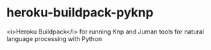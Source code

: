 # heroku-buildpack-pyknp
&lt;i>Heroku Buildpack&lt;/i> for running Knp and Juman tools for natural language processing with Python
